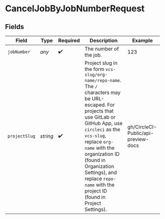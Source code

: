 # CancelJobByJobNumberRequest


## Fields

| Field                                                                                                                                                                                                                                                                                                                               | Type                                                                                                                                                                                                                                                                                                                                | Required                                                                                                                                                                                                                                                                                                                            | Description                                                                                                                                                                                                                                                                                                                         | Example                                                                                                                                                                                                                                                                                                                             |
| ----------------------------------------------------------------------------------------------------------------------------------------------------------------------------------------------------------------------------------------------------------------------------------------------------------------------------------- | ----------------------------------------------------------------------------------------------------------------------------------------------------------------------------------------------------------------------------------------------------------------------------------------------------------------------------------- | ----------------------------------------------------------------------------------------------------------------------------------------------------------------------------------------------------------------------------------------------------------------------------------------------------------------------------------- | ----------------------------------------------------------------------------------------------------------------------------------------------------------------------------------------------------------------------------------------------------------------------------------------------------------------------------------- | ----------------------------------------------------------------------------------------------------------------------------------------------------------------------------------------------------------------------------------------------------------------------------------------------------------------------------------- |
| `jobNumber`                                                                                                                                                                                                                                                                                                                         | *any*                                                                                                                                                                                                                                                                                                                               | :heavy_check_mark:                                                                                                                                                                                                                                                                                                                  | The number of the job.                                                                                                                                                                                                                                                                                                              | 123                                                                                                                                                                                                                                                                                                                                 |
| `projectSlug`                                                                                                                                                                                                                                                                                                                       | *string*                                                                                                                                                                                                                                                                                                                            | :heavy_check_mark:                                                                                                                                                                                                                                                                                                                  | Project slug in the form `vcs-slug/org-name/repo-name`. The `/` characters may be URL-escaped. For projects that use GitLab or GitHub App, use `circleci` as the `vcs-slug`, replace `org-name` with the organization ID (found in Organization Settings), and replace `repo-name` with the project ID (found in Project Settings). | gh/CircleCI-Public/api-preview-docs                                                                                                                                                                                                                                                                                                 |